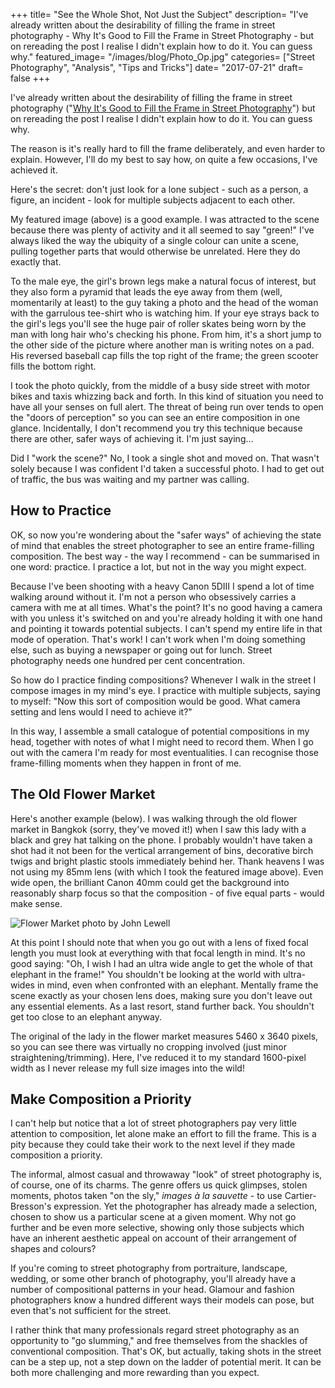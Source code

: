 +++
title= "See the Whole Shot, Not Just the Subject"
description= "I've already written about the desirability of filling the frame in street photography - Why It's Good to Fill the Frame in Street Photography - but on rereading the post I realise I didn't explain how to do it. You can guess why."
featured_image= "/images/blog/Photo_Op.jpg"
categories= ["Street Photography", "Analysis", "Tips and Tricks"]
date= "2017-07-21"
draft= false
+++

I've already written about the desirability of filling the frame in street photography ("[Why It's Good to Fill the Frame in Street Photography](http://www.johnlewellphotography.com/why-its-good-to-fill-the-frame-in-street-photography/)") but on rereading the post I realise I didn't explain how to do it. You can guess why.

The reason is it's really hard to fill the frame deliberately, and even harder to explain. However, I'll do my best to say how, on quite a few occasions, I've achieved it.

Here's the secret: don't just look for a lone subject - such as a person, a figure, an incident - look for multiple subjects adjacent to each other.

My featured image (above) is a good example. I was attracted to the scene because there was plenty of activity and it all seemed to say "green!" I've always liked the way the ubiquity of a single colour can unite a scene, pulling together parts that would otherwise be unrelated. Here they do exactly that.

To the male eye, the girl's brown legs make a natural focus of interest, but they also form a pyramid that leads the eye away from them (well, momentarily at least) to the guy taking a photo and the head of the woman with the garrulous tee-shirt who is watching him. If your eye strays back to the girl's legs you'll see the huge pair of roller skates being worn by the man with long hair who's checking his phone. From him, it's a short jump to the other side of the picture where another man is writing notes on a pad. His reversed baseball cap fills the top right of the frame; the green scooter fills the bottom right.

I took the photo quickly, from the middle of a busy side street with motor bikes and taxis whizzing back and forth. In this kind of situation you need to have all your senses on full alert. The threat of being run over tends to open the "doors of perception" so you can see an entire composition in one glance. Incidentally, I don't recommend you try this technique because there are other, safer ways of achieving it. I'm just saying...

Did I "work the scene?" No, I took a single shot and moved on. That wasn't solely because I was confident I'd taken a successful photo. I had to get out of traffic, the bus was waiting and my partner was calling.

## How to Practice
  
OK, so now you're wondering about the "safer ways" of achieving the state of mind that enables the street photographer to see an entire frame-filling composition. The best way - the way I recommend - can be summarised in one word: practice. I practice a lot, but not in the way you might expect.

Because I've been shooting with a heavy Canon 5DIII I spend a lot of time walking around without it. I'm not a person who obsessively carries a camera with me at all times. What's the point? It's no good having a camera with you unless it's switched on and you're already holding it with one hand and pointing it towards potential subjects. I can't spend my entire life in that mode of operation. That's work! I can't work when I'm doing something else, such as buying a newspaper or going out for lunch. Street photography needs one hundred per cent concentration.

So how do I practice finding compositions? Whenever I walk in the street I compose images in my mind's eye. I practice with multiple subjects, saying to myself: "Now this sort of composition would be good. What camera setting and lens would I need to achieve it?"

In this way, I assemble a small catalogue of potential compositions in my head, together with notes of what I might need to record them. When I go out with the camera I'm ready for most eventualities. I can recognise those frame-filling moments when they happen in front of me.

## The Old Flower Market
  
Here's another example (below). I was walking through the old flower market in Bangkok (sorry, they've moved it!) when I saw this lady with a black and grey hat talking on the phone. I probably wouldn't have taken a shot had it not been for the vertical arrangement of bins, decorative birch twigs and bright plastic stools immediately behind her. Thank heavens I was not using my 85mm lens (with which I took the featured image above). Even wide open, the brilliant Canon 40mm could get the background into reasonably sharp focus so that the composition - of five equal parts - would make sense.

<img class="lazyload" data-src="/images/blog/Flower_Market.jpg" alt="Flower Market photo by John Lewell">

At this point I should note that when you go out with a lens of fixed focal length you must look at everything with that focal length in mind. It's no good saying: "Oh, I wish I had an ultra wide angle to get the whole of that elephant in the frame!" You shouldn't be looking at the world with ultra-wides in mind, even when confronted with an elephant. Mentally frame the scene exactly as your chosen lens does, making sure you don't leave out any essential elements. As a last resort, stand further back. You shouldn't get too close to an elephant anyway.

The original of the lady in the flower market measures 5460 x 3640 pixels, so you can see there was virtually no cropping involved (just minor straightening/trimming). Here, I've reduced it to my standard 1600-pixel width as I never release my full size images into the wild!

## Make Composition a Priority
  
I can't help but notice that a lot of street photographers pay very little attention to composition, let alone make an effort to fill the frame. This is a pity because they could take their work to the next level if they made composition a priority.

The informal, almost casual and throwaway "look" of street photography is, of course, one of its charms. The genre offers us quick glimpses, stolen moments, photos taken "on the sly," _images à la sauvette_ - to use Cartier-Bresson's expression. Yet the photographer has already made a selection, chosen to show us a particular scene at a given moment. Why not go further and be even more selective, showing only those subjects which have an inherent aesthetic appeal on account of their arrangement of shapes and colours?

If you're coming to street photography from portraiture, landscape, wedding, or some other branch of photography, you'll already have a number of compositional patterns in your head. Glamour and fashion photographers know a hundred different ways their models can pose, but even that's not sufficient for the street.

I rather think that many professionals regard street photography as an opportunity to "go slumming," and free themselves from the shackles of conventional composition. That's OK, but actually, taking shots in the street can be a step up, not a step down on the ladder of potential merit. It can be both more challenging and more rewarding than you expect.